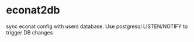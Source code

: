 # econat2db
sync econat config with users database. Use postgresql LISTEN/NOTIFY to trigger DB changes

